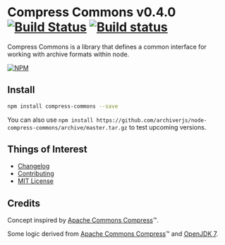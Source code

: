 # Compress Commons v0.4.0 [![Build Status](https://travis-ci.org/archiverjs/node-compress-commons.svg?branch=master)](https://travis-ci.org/archiverjs/node-compress-commons) [![Build status](https://ci.appveyor.com/api/projects/status/fx3066dufdpar0it/branch/master?svg=true)](https://ci.appveyor.com/project/ctalkington/node-compress-commons/branch/master)

Compress Commons is a library that defines a common interface for working with archive formats within node.

[![NPM](https://nodei.co/npm/compress-commons.png)](https://nodei.co/npm/compress-commons/)

## Install

```bash
npm install compress-commons --save
```

You can also use `npm install https://github.com/archiverjs/node-compress-commons/archive/master.tar.gz` to test upcoming versions.

## Things of Interest

- [Changelog](https://github.com/archiverjs/node-compress-commons/releases)
- [Contributing](https://github.com/archiverjs/node-compress-commons/blob/master/CONTRIBUTING.md)
- [MIT License](https://github.com/archiverjs/node-compress-commons/blob/master/LICENSE-MIT)

## Credits

Concept inspired by [Apache Commons Compress](http://commons.apache.org/proper/commons-compress/)&trade;.

Some logic derived from [Apache Commons Compress](http://commons.apache.org/proper/commons-compress/)&trade; and [OpenJDK 7](http://openjdk.java.net/).
